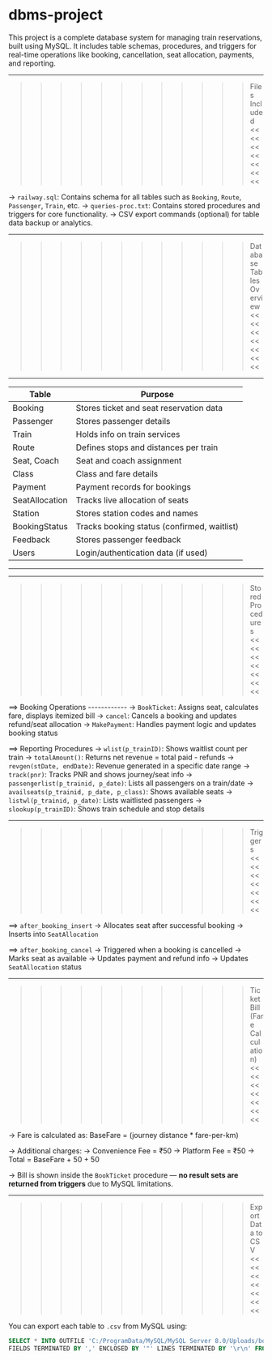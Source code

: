 # dbms-project
This project is a complete database system for managing train reservations, built using MySQL. It includes table schemas, procedures, and triggers for real-time operations like booking, cancellation, seat allocation, payments, and reporting.

------------------------------------------------------------------------------------------------------------------------------------------------------

>>>>>>>>>>>> Files Included <<<<<<<<<<<<<<

-> `railway.sql`: Contains schema for all tables such as `Booking`, `Route`, `Passenger`, `Train`, etc.
-> `queries-proc.txt`: Contains stored procedures and triggers for core functionality.
-> CSV export commands (optional) for table data backup or analytics.

-----------------------------------------------------------------------------------------------------------------------------------------------------------

>>>>>>>>>>>> Database Tables Overview <<<<<<<<<<<<<<

-------------------------------------------------------------------
| Table            | Purpose                                      |
|------------------|----------------------------------------------|
| Booking          | Stores ticket and seat reservation data      |
| Passenger        | Stores passenger details                     |
| Train            | Holds info on train services                 |
| Route            | Defines stops and distances per train        |
| Seat, Coach      | Seat and coach assignment                    |
| Class            | Class and fare details                       |
| Payment          | Payment records for bookings                 |
| SeatAllocation   | Tracks live allocation of seats              |
| Station          | Stores station codes and names               |
| BookingStatus    | Tracks booking status (confirmed, waitlist)  |
| Feedback         | Stores passenger feedback                    |
| Users            | Login/authentication data (if used)          |
-------------------------------------------------------------------
-----------------------------------------------------------------------------------------------------------------------------------------------------------

>>>>>>>>>>>> Stored Procedures <<<<<<<<<<<<<<

==>  Booking Operations ------------
-> `BookTicket`: Assigns seat, calculates fare, displays itemized bill
-> `cancel`: Cancels a booking and updates refund/seat allocation
-> `MakePayment`: Handles payment logic and updates booking status

==>  Reporting Procedures
-> `wlist(p_trainID)`: Shows waitlist count per train
-> `totalAmount()`: Returns net revenue = total paid - refunds
-> `revgen(stDate, endDate)`: Revenue generated in a specific date range
-> `track(pnr)`: Tracks PNR and shows journey/seat info
-> `passengerlist(p_trainid, p_date)`: Lists all passengers on a train/date
-> `availseats(p_trainid, p_date, p_class)`: Shows available seats
-> `listwl(p_trainid, p_date)`: Lists waitlisted passengers
-> `slookup(p_trainID)`: Shows train schedule and stop details

--------------------------------------------------------------------------------------------------------------------------------------------------------

>>>>>>>>>>>> Triggers <<<<<<<<<<<<<<

==> `after_booking_insert`
-> Allocates seat after successful booking
-> Inserts into `SeatAllocation`

==>  `after_booking_cancel`
-> Triggered when a booking is cancelled
-> Marks seat as available
-> Updates payment and refund info
-> Updates `SeatAllocation` status

--------------------------------------------------------------------------------------------------------------------------------------------------------

>>>>>>>>>>>> Ticket Bill (Fare Calculation) <<<<<<<<<<<<<<

-> Fare is calculated as:
   BaseFare = (journey distance * fare-per-km)

-> Additional charges:
-> Convenience Fee = ₹50
-> Platform Fee = ₹50
-> Total = BaseFare + 50 + 50

-> Bill is shown inside the `BookTicket` procedure — **no result sets are returned from triggers** due to MySQL limitations.

---

>>>>>>>>>>>> Export Data to CSV <<<<<<<<<<<<<<

You can export each table to `.csv` from MySQL using:

```sql
SELECT * INTO OUTFILE 'C:/ProgramData/MySQL/MySQL Server 8.0/Uploads/booking.csv'
FIELDS TERMINATED BY ',' ENCLOSED BY '"' LINES TERMINATED BY '\r\n' FROM Booking;
